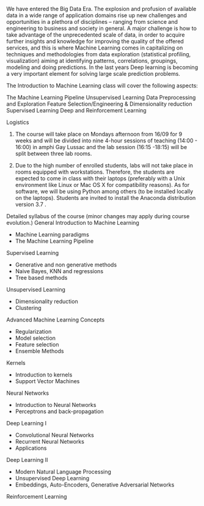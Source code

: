 We have entered the Big Data Era. The explosion and profusion of available data in a wide range of application domains rise up new challenges and opportunities in a plethora of disciplines – ranging from science and engineering to business and society in general. A major challenge is how to take advantage of the unprecedented scale of data, in order to acquire further insights and knowledge for improving the quality of the offered services, and this is where Machine Learning comes in capitalizing on techniques and methodologies from data exploration (statistical profiling, visualization) aiming at identifying patterns, correlations, groupings, modeling and doing predictions. In the last years Deep learning is becoming a very important element for solving large scale prediction problems. 

The Introduction to Machine Learning class will cover the following aspects:

The Machine Learning Pipeline
Unsupervised Learning
Data Preprocessing and Exploration
Feature Selection/Engineering & Dimensionality reduction
Supervised Learning 
Deep and Reinforcement Learning


Logistics
1. The course will take place on Mondays afternoon from 16/09 for 9 weeks and will be divided into nine 4-hour sessions of teaching (14:00 - 16:00) in amphi Gay Lussac and the lab session (16:15 -18:15) will be split between three lab rooms.

2. Due to the high number of enrolled students, labs will not take place in rooms equipped with workstations. Therefore, the students are expected to come in class with their laptops (preferably with a Unix environment like Linux or Mac OS X for compatibility reasons). As for software, we will be using  Python among others (to be installed locally on the laptops). Students are invited to install the Anaconda distribution version 3.7 .

Detailed syllabus of the course
(minor changes may apply during course evolution.)
General Introduction to Machine Learning
- Machine Learning paradigms
- The Machine Learning Pipeline

Supervised Learning
- Generative and non generative methods
- Naive Bayes, KNN and regressions
- Tree based methods

Unsupervised Learning
- Dimensionality reduction
- Clustering 

Advanced Machine Learning Concepts
- Regularization
- Model selection
- Feature selection
- Ensemble Methods

Kernels
- Introduction to kernels
- Support Vector Machines

Neural Networks
- Introduction to Neural Networks
- Perceptrons and back-propagation

Deep Learning I
- Convolutional Neural Networks
- Recurrent Neural Networks
- Applications

Deep Learning II
- Modern Natural Language Processing
- Unsupervised Deep Learning
- Embeddings, Auto-Encoders, Generative Adversarial Networks

Reinforcement Learning
